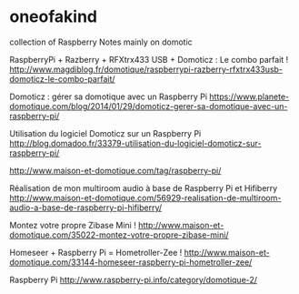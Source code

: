 # oneofakind
collection of Raspberry Notes mainly on domotic

RaspberryPi + Razberry + RFXtrx433 USB + Domoticz : Le combo parfait !
http://www.magdiblog.fr/domotique/raspberrypi-razberry-rfxtrx433usb-domoticz-le-combo-parfait/

Domoticz : gérer sa domotique avec un Raspberry Pi
https://www.planete-domotique.com/blog/2014/01/29/domoticz-gerer-sa-domotique-avec-un-raspberry-pi/

Utilisation du logiciel Domoticz sur un Raspberry Pi
http://blog.domadoo.fr/33379-utilisation-du-logiciel-domoticz-sur-raspberry-pi/

http://www.maison-et-domotique.com/tag/raspberry-pi/

Réalisation de mon multiroom audio à base de Raspberry Pi et Hifiberry
http://www.maison-et-domotique.com/56929-realisation-de-multiroom-audio-a-base-de-raspberry-pi-hifiberry/

Montez votre propre Zibase Mini !
http://www.maison-et-domotique.com/35022-montez-votre-propre-zibase-mini/

Homeseer + Raspberry Pi = Hometroller-Zee !
http://www.maison-et-domotique.com/33144-homeseer-raspberry-pi-hometroller-zee/

Raspberry Pi
http://www.raspberry-pi.info/category/domotique-2/
